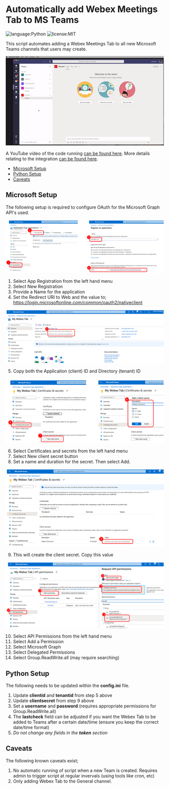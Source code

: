 # Automatically add Webex Meetings Tab to MS Teams
![language:Python](https://img.shields.io/badge/Language-Python-blue.svg?style=flat-square)
![license:MIT](https://img.shields.io/badge/License-MIT-green.svg?style=flat-square)

This script automates adding a Webex Meetings Tab to all new Microsoft Teams channels that users may create.

![sample](./static/images/addWebexTab.gif)

A YouTube video of the code running [can be found here](https://www.youtube.com/watch?v=Waone1IG_ag). More details relating to the integration [can be found here](https://help.webex.com/ia89ccb/).

* [Microsoft Setup](#microsoft-setup)
* [Python Setup](#python-setup)
* [Caveats](#caveats)

## Microsoft Setup

The following setup is required to configure OAuth for the Microsoft Graph API's used.

![step1](./static/images/azure1.png)

1. Select App Registration from the left hand menu
2. Select New Registration
3. Provide a Name for the application
4. Set the Redirect URI to Web and the value to; https://login.microsoftonline.com/common/oauth2/nativeclient

![step2](./static/images/azure2.png)

5. Copy both the Applicaiton (client) ID and Directory (tenant) ID

![step3](./static/images/azure3.png)

6. Select Certificates and secrets from the left hand menu
7. Select New client secret button
8. Set a name and duration for the secret. Then select Add.

![step4](./static/images/azure4.png)

9. This will create the client secret. Copy this value

![step5](./static/images/azure5.png)

10. Select API Permissions from the left hand menu
11. Select Add a Permission
12. Select Microsoft Graph
13. Select Delegated Permissions
14. Select Group.ReadWrite.all (may require searching)

## Python Setup

The following needs to be updated within the **config.ini** file.

1. Update **clientid** and **tenantid** from step 5 above
2. Update **clientsecret** from step 9 above
3. Set a **username** and **password** (requires appropriate permissions for Group.ReadWrite.all)
4. The **lastcheck** field can be adjusted if you want the Webex Tab to be added to Teams after a certain date/time (ensure you keep the correct date/time format)
5. _Do not change any fields in the **token** section_

## Caveats

The following known caveats exist;

1. No automatic running of script when a new Team is created. Requires admin to trigger script at regular invervals (using tools like cron, etc) 
2. Only adding Webex Tab to the General channel.
